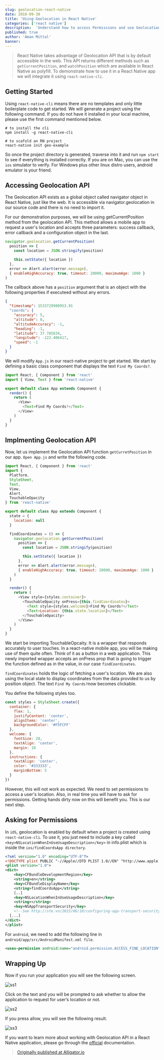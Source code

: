 ```yaml
---
slug: geolocation-react-native
date: 2018-09-30
title: 'Using Geolocation in React Native'
categories: ['react native']
description:  'Understand how to access Permissions and use Geolocation in your React Native project.'
published: true
author: 'Aman Mittal'
banner:
---
```


> React Native takes advantage of Geolocation API that is by default accessible in the web. This API returns different methods such as `getCurrentPosition`, and `watchPosition` which are available in React Native as polyfill. To demonstrate how to use it in a React Native app we will integrate it using `react-native-cli`.

## Getting Started

Using `react-native-cli` means there are no templates and only little boilerplate code to get started. We will generate a project using the following command. If you do not have it installed in your local machine, please use the first command mentioned below.

```shell
# to install the cli
npm install -g react-native-cli

# to scafold an RN project
react-native init geo-example
```

So once the project directory is generated, traverse into it and run `npm start` to see if everything is installed correctly. If you are on Mac, you can use the `ios` simulator to verify. For Windows plus other linux distro users, android emulator is your friend.

## Accessing Geolocation API

The Geolocation API exists as a global object called navigator object in React Native, just like the web. It is accessible via navigator.geolocation in our source code and there is no need to import it.

For our demonstration purposes, we will be using getCurrentPosition method from the geolocation API. This method allows a mobile app to request a user's location and accepts three parameters: success callback, error callback and a configuration object in the last.

```js
navigator.geolocation.getCurrentPosition(
  position => {
    const location = JSON.stringify(position)

    this.setState({ location })
  },
  error => Alert.alert(error.message),
  { enableHighAccuracy: true, timeout: 20000, maximumAge: 1000 }
)
```

The callback above has a `position` argument that is an object with the following properties if executeed without any errors.

```json
{
  "timestamp": 1533729980953.91
  "coords": {
    "accuracy": 5,
    "altitude": 0,
    "altitudeAccuracy": -1,
    "heading": -1,
    "latitude": 37.785834,
    "longitude": -122.406417,
    "speed": -1
  }
}
```

We will modify `App.js` in our react-native project to get started. We start by defining a basic class component that displays the text `Find My Coords?`.

```js
import React, { Component } from 'react'
import { View, Text } from 'react-native'

export default class App extends Component {
  render() {
    return (
      <View>
        <Text>Find My Coords?</Text>
      </View>
    )
  }
}
```

## Implmenting Geolocation API

Now, let us implement the Geolocation API function `getCurretPosition` in our app. `Open App.js` and write the following code.

```js
import React, { Component } from 'react'
import {
  Platform,
  StyleSheet,
  Text,
  View,
  Alert,
  TouchableOpacity
} from 'react-native'

export default class App extends Component {
  state = {
    location: null
  }

  findCoordinates = () => {
    navigator.geolocation.getCurrentPosition(
      position => {
        const location = JSON.stringify(position)

        this.setState({ location })
      },
      error => Alert.alert(error.message),
      { enableHighAccuracy: true, timeout: 20000, maximumAge: 1000 }
    )
  }

  render() {
    return (
      <View style={styles.container}>
        <TouchableOpacity onPress={this.findCoordinates}>
          <Text style={styles.welcome}>Find My Coords?</Text>
          <Text>Location: {this.state.location}</Text>
        </TouchableOpacity>
      </View>
    )
  }
}
```

We start be importing TouchableOpcaity. It is a wrapper that responds accurately to user touches. In a react-native mobile app, you will be making use of them quite often. Think of it as a button in a web application. This newly imported wrapper accepts an onPress prop that is going to trigger the function defined as in the value, in our case `findCoordinates`.

`findCoordinates` holds the logic of fetching a user's location. We are also using the local state to display coordinates from the data provided to us by position object. The text `Find My Coords?`now becomes clickable.

You define the following styles too.

```js
const styles = StyleSheet.create({
  container: {
    flex: 1,
    justifyContent: 'center',
    alignItems: 'center',
    backgroundColor: '#F5FCFF'
  },
  welcome: {
    fontSize: 20,
    textAlign: 'center',
    margin: 10
  },
  instructions: {
    textAlign: 'center',
    color: '#333333',
    marginBottom: 5
  }
})
```

However, this will not work as expected. We need to set permissions to access a user's location. Also, in real time you will have to ask for permissions. Getting hands dirty now on this will benefit you. This is our next step.

## Asking for Permissions

In `iOS`, geolocation is enabled by default when a project is created using `react-native-cli`. To use it, you just need to include a key called `<key>NSLocationWhenInUseUsageDescription</key>` in info.plist which is inside the `ios/findCoordsApp directory`.

```xml
<?xml version="1.0" encoding="UTF-8"?>
<!DOCTYPE plist PUBLIC "-//Apple//DTD PLIST 1.0//EN" "http://www.apple.com/DTDs/PropertyList-1.0.dtd">
<plist version="1.0">
<dict>
	<key>CFBundleDevelopmentRegion</key>
	<string>en</string>
	<key>CFBundleDisplayName</key>
	<string>findCoordsApp</string>
	[..]
	<key>NSLocationWhenInUseUsageDescription</key>
	<string></string>
	<key>NSAppTransportSecurity</key>
	<!--See http://ste.vn/2015/06/10/configuring-app-transport-security-ios-9-osx-10-11/ -->
  [...]
</dict>
</plist>
```

For `android`, we need to add the following line in `android/app/src/AndroidManifest.xml file`.

```xml
<uses-permission android:name="android.permission.ACCESS_FINE_LOCATION" />
```

## Wrapping Up

Now if you run your application you will see the following screen.

![ss1](https://d33wubrfki0l68.cloudfront.net/322265a987e63bce9d3a6b5e9e77677d2d955738/2b3f2/images/react/geolocation-react-native/rn-geolocation-1-defualt-screen.png)

Click on the text and you will be prompted to ask whether to allow the application to request for user’s location or not.

![ss2](https://d33wubrfki0l68.cloudfront.net/ae2a364e23ac372ad95143ca72d6eff7df583b41/8ce35/images/react/geolocation-react-native/rn-geolocation-2-ask-permissions.png)

If you press allow, you will see the following result.

![ss3](https://d33wubrfki0l68.cloudfront.net/a949d3877e24bd5b71fb5c332dcc444ecb937e67/2febb/images/react/geolocation-react-native/rn-geolocation-3-result.png)

If you want to learn more about working with Geolocation API in a React Native application, please go through the [official](https://facebook.github.io/react-native/docs/geolocation) documentation.

> [Originally published at Alligator.io](https://alligator.io/react/geolocation-react-native/)

